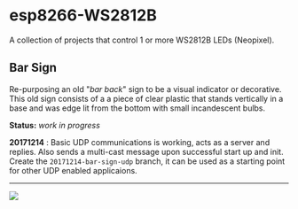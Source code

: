 # esp8266-WS2812B

A collection of projects that control 1 or more WS2812B LEDs (Neopixel).

## Bar Sign

Re-purposing an old "*bar back*" sign to be a visual indicator or decorative. This old sign consists of a a piece of clear plastic that stands vertically in a base and was edge lit from the bottom with small incandescent bulbs.

**Status:** *work in progress*

**20171214** : Basic UDP communications is working, acts as a server and replies. Also sends a multi-cast message upon successful start up and init. Create the `20171214-bar-sign-udp` branch, it can be used as a starting point for other UDP enabled applicaions.

---
<img src="http://webexperiment.info/extcounter/mdcount.php?id=esp8266-MLX90614">
